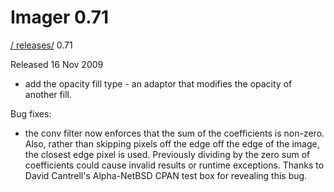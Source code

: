 # Imager 0.71

[ / ](..) [releases/](./) 0.71

Released 16 Nov 2009

- add the opacity fill type - an adaptor that modifies the opacity of another fill.

Bug fixes:

- the conv filter now enforces that the sum of the coefficients is non-zero. Also, rather than skipping pixels off the edge off the edge of the image, the closest edge pixel is used. Previously dividing by the zero sum of coefficients could cause invalid results or runtime exceptions. Thanks to David Cantrell's Alpha-NetBSD CPAN test box for revealing this bug.